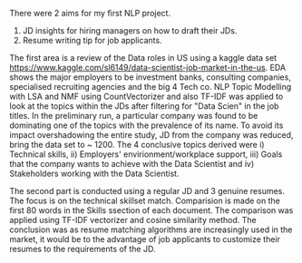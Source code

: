 There were 2 aims for my first NLP project.
1) JD insights for hiring managers on how to draft their JDs. 
2) Resume writing tip for job applicants.

The first area is a review of the Data roles in US using a kaggle data set https://www.kaggle.com/sl6149/data-scientist-job-market-in-the-us. 
EDA shows the major employers to be investment banks, consulting companies, specialised recruiting agencies and the big 4 Tech co.
NLP Topic Modelling with LSA and NMF using CountVectorizer and also TF-IDF was applied to look at the topics within the JDs after filtering for "Data Scien" in the job titles.
In the preliminary run, a particular company was found to be dominating one of the topics with the prevalence of its name. To avoid its impact overshadowing the entire study, JD from the company was reduced, bring the data set to ~ 1200.
The 4 conclusive topics derived were i) Technical skills, ii) Employers' envirionment/workplace support, iii) Goals that the company wants to achieve with the Data Scientist and iv) Stakeholders working with the Data Scientist. 

The second part is conducted using a regular JD and 3 genuine resumes. 
The focus is on the technical skillset match. Comparision is made on the first 80 words in the Skills ssection of each document. 
The comparison was applied using TF-IDF vectorizer and cosine similarity method.
The conclusion was as resume matching algorithms are increasingly used in the market, it would be to the advantage of job applicants to customize their resumes to the requirements of the JD.